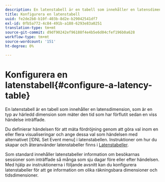 ```yaml
---
description: En latenstabell är en tabell som innehåller en latensdimension, som är en typ av härledd dimension som mäter den tid som har förflutit sedan en viss händelse inträffade.
title: Konfigurera en latenstabell
uuid: fe2de2b8-b10f-403b-8d2e-b29042541df7
exl-id: 0fb5a772-4c84-491b-a188-6293e83a0251
translation-type: tm+mt
source-git-commit: d9df90242ef96188f4e4b5e6d04cfef196b0a628
workflow-type: tm+mt
source-wordcount: '151'
ht-degree: 0%

---
```


# Konfigurera en latenstabell{#configure-a-latency-table}

En latenstabell är en tabell som innehåller en latensdimension, som är en typ av härledd dimension som mäter den tid som har förflutit sedan en viss händelse inträffade.

Du definierar händelsen för att mäta fördröjning genom att göra val inom en eller flera visualiseringar och ange dessa val som händelsen med alternativet [!DNL Set Event menu] i latenstabellen. Instruktioner om hur du skapar och återanvänder latenstabeller finns i [Latenstabeller](../../../../home/c-get-started/c-analysis-vis/c-lat-tbls.md#concept-7c7339e257ff4727afdda8e692bbba44).

Som standard innehåller latenstabeller information om besökarnas sessioner som inträffade så många som sju dagar före eller efter händelsen. Med hjälp av instruktionerna i följande avsnitt kan du konfigurera latenstabeller för att ge information om olika räkningsbara dimensioner och tidsdimensioner.
